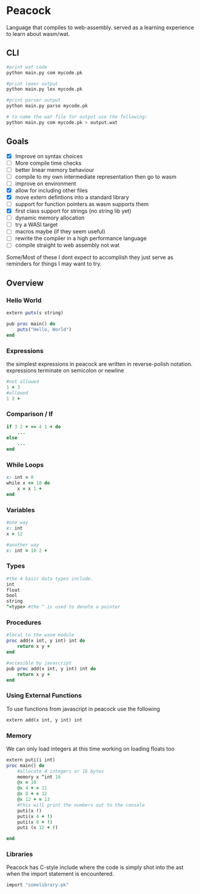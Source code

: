 # Peacock
Language that compiles to web-assembly. served as a learning experience to learn about wasm/wat.

## CLI
```sh
#print wat code
python main.py com mycode.pk

#print lexer output
python main.py lex mycode.pk

#print parser output
python main.py parse mycode.pk

# to name the wat file for output use the following:
python main.py com mycode.pk > output.wat
```

## Goals
- [x] Improve on syntax choices
- [ ] More compile time checks
- [ ] better linear memory behaviour
- [ ] compile to my own intermediate representation then go to wasm
- [ ] improve on environment
- [x] allow for including other files
- [x] move extern defintions into a standard library
- [ ] support for function pointers as wasm supports them
- [x] first class support for strings (no string lib yet)
- [ ] dynamic memory allocation
- [ ] try a WASI target
- [ ] macros maybe (if they seem useful)
- [ ] rewrite the compiler in a high performance language
- [ ] compile straight to web assembly not wat

Some/Most of these I dont expect to accomplish they just serve as reminders for things I may want to try.

## Overview

### Hello World
```ruby
extern puts(s string)

pub proc main() do
    puts("Hello, World")
end
```
### Expressions
the simplest expressions in peacock are written in reverse-polish notation.
expressions terminate on semicolon or newline
```ruby
#not allowed
1 + 3
#allowed
1 3 +
```

### Comparison / If
```ruby
if 3 2 + == 4 1 + do
    ...
else
    ...
end
```

### While Loops
```ruby
x: int = 0
while x <= 10 do
    x = x 1 +
end
```

### Variables
```ruby
#one way
x: int
x = 12

#another way
x: int = 10 2 +
```

### Types
```ruby
#the 4 basic data types include.
int
float
bool
string
^<type> #the ^ is used to denote a pointer
```

### Procedures
```ruby
#local to the wasm module
proc add(x int, y int) int do
    return x y +
end

#accesible by javascript
pub proc add(x int, y int) int do
    return x y +
end
```

### Using External Functions
To use functions from javascript in peacock use the following
```ruby
extern add(x int, y int) int
```

### Memory
We can only load integers at this time working on loading floats too
```ruby
extern puti(i int)
proc main() do
    #allocate 4 integers or 16 bytes
    memory x ^int 16
    @x = 10
    @x 4 + = 11
    @x 8 + = 12
    @x 12 + = 13
    #this will print the numbers out to the console
    puti(x !)
    puti(x 4 + !)
    puti(x 8 + !)
    puti (x 12 + !)

end
```

### Libraries
Peacock has C-style include where the code is simply
shot into the ast when the import statement is encountered.

```ruby
import "somelibrary.pk"
```
